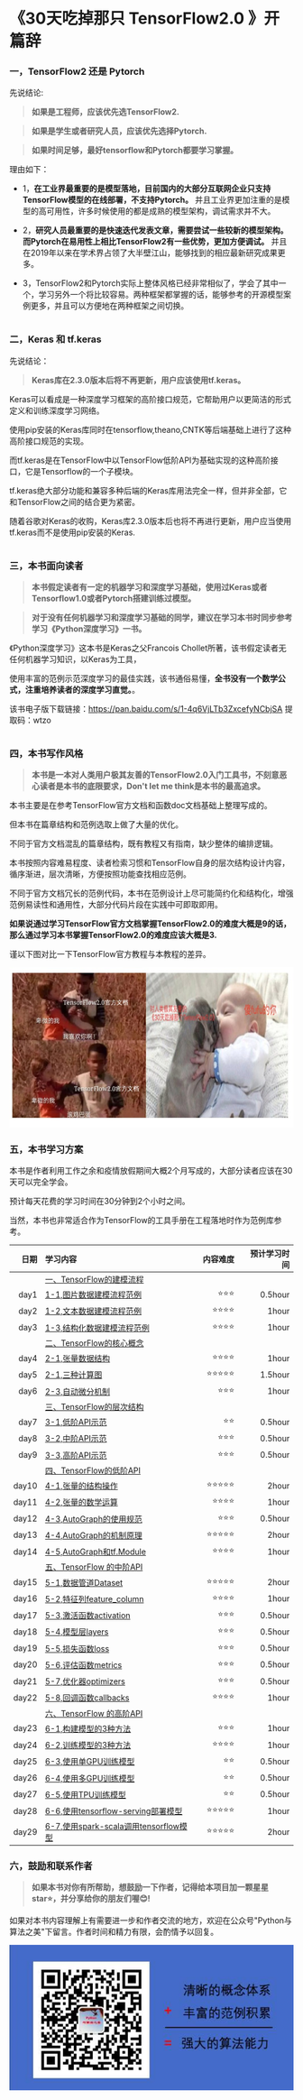 # 《30天吃掉那只 TensorFlow2.0 》开篇辞

<!-- #region -->
### 一，TensorFlow2 还是 Pytorch

先说结论:
>**如果是工程师，应该优先选TensorFlow2.**

>**如果是学生或者研究人员，应该优先选择Pytorch.**

>**如果时间足够，最好tensorflow和Pytorch都要学习掌握。**


理由如下：

* 1，**在工业界最重要的是模型落地，目前国内的大部分互联网企业只支持TensorFlow模型的在线部署，不支持Pytorch。** 并且工业界更加注重的是模型的高可用性，许多时候使用的都是成熟的模型架构，调试需求并不大。


* 2，**研究人员最重要的是快速迭代发表文章，需要尝试一些较新的模型架构。而Pytorch在易用性上相比TensorFlow2有一些优势，更加方便调试。** 并且在2019年以来在学术界占领了大半壁江山，能够找到的相应最新研究成果更多。


* 3，TensorFlow2和Pytorch实际上整体风格已经非常相似了，学会了其中一个，学习另外一个将比较容易。两种框架都掌握的话，能够参考的开源模型案例更多，并且可以方便地在两种框架之间切换。

<!-- #endregion -->

```python

```

### 二，Keras 和 tf.keras

先说结论：

>**Keras库在2.3.0版本后将不再更新，用户应该使用tf.keras。**


Keras可以看成是一种深度学习框架的高阶接口规范，它帮助用户以更简洁的形式定义和训练深度学习网络。

使用pip安装的Keras库同时在tensorflow,theano,CNTK等后端基础上进行了这种高阶接口规范的实现。

而tf.keras是在TensorFlow中以TensorFlow低阶API为基础实现的这种高阶接口，它是Tensorflow的一个子模块。

tf.keras绝大部分功能和兼容多种后端的Keras库用法完全一样，但并非全部，它和TensorFlow之间的结合更为紧密。

随着谷歌对Keras的收购，Keras库2.3.0版本后也将不再进行更新，用户应当使用tf.keras而不是使用pip安装的Keras.



```python

```

### 三，本书面向读者


> **本书假定读者有一定的机器学习和深度学习基础，使用过Keras或者Tensorflow1.0或者Pytorch搭建训练过模型。**

> **对于没有任何机器学习和深度学习基础的同学，建议在学习本书时同步参考学习《Python深度学习》一书。**


《Python深度学习》这本书是Keras之父Francois Chollet所著，该书假定读者无任何机器学习知识，以Keras为工具，

使用丰富的范例示范深度学习的最佳实践，该书通俗易懂，**全书没有一个数学公式，注重培养读者的深度学习直觉。**。


该书电子版下载链接：https://pan.baidu.com/s/1-4q6VjLTb3ZxcefyNCbjSA 提取码：wtzo 


```python

```

### 四，本书写作风格


> **本书是一本对人类用户极其友善的TensorFlow2.0入门工具书，不刻意恶心读者是本书的底限要求，Don't let me think是本书的最高追求。**

本书主要是在参考TensorFlow官方文档和函数doc文档基础上整理写成的。

但本书在篇章结构和范例选取上做了大量的优化。

不同于官方文档混乱的篇章结构，既有教程又有指南，缺少整体的编排逻辑。

本书按照内容难易程度、读者检索习惯和TensorFlow自身的层次结构设计内容，循序渐进，层次清晰，方便按照功能查找相应范例。

不同于官方文档冗长的范例代码，本书在范例设计上尽可能简约化和结构化，增强范例易读性和通用性，大部分代码片段在实践中可即取即用。

**如果说通过学习TensorFlow官方文档掌握TensorFlow2.0的难度大概是9的话，那么通过学习本书掌握TensorFlow2.0的难度应该大概是3.**

谨以下图对比一下TensorFlow官方教程与本教程的差异。

![](./data/30天吃掉那个TF2.0.jpg)


<!-- #region -->
### 五，本书学习方案


本书是作者利用工作之余和疫情放假期间大概2个月写成的，大部分读者应该在30天可以完全学会。

预计每天花费的学习时间在30分钟到2个小时之间。

当然，本书也非常适合作为TensorFlow的工具手册在工程落地时作为范例库参考。

<!-- #endregion -->

|日期 | 学习内容                                                       | 内容难度   | 预计学习时间 | 
|----:|:--------------------------------------------------------------|-----------:|----------:|
|&nbsp;|[一、TensorFlow的建模流程](./Chapter1/README.md)    |&nbsp;    |   &nbsp;    | &nbsp; |
|day1 |[1-1,图片数据建模流程范例](./Chapter1/1-1,图片数据建模流程范例.md)    | ⭐️⭐️⭐️   |   0.5hour    |
|day2 |  [1-2,文本数据建模流程范例](./Chapter1/1-2,文本数据建模流程范例.md)   | ⭐️⭐️⭐️⭐️   |   1hour    |
|day3 |  [1-3,结构化数据建模流程范例](./Chapter1/1-3,结构化数据建模流程范例.md)    | ⭐️⭐️⭐️⭐️   |   1hour    |
|&nbsp;    |[二、TensorFlow的核心概念](./Chapter2/README.md)  | &nbsp;   |  &nbsp;     |
|day4 |  [2-1,张量数据结构](Chapter2/2-2,张量数据结构.md)  | ⭐️⭐️⭐️⭐️   |   1hour    |
|day5 |  [2-1,三种计算图](Chapter2/2-2,三种计算图.md)  | ⭐️⭐️⭐️⭐️⭐️   |   1.5hour    |
|day6 |  [2-3,自动微分机制](Chapter2/2-3,自动微分机制.md)  | ⭐️⭐️⭐️   |   1hour    |
|&nbsp; |[三、TensorFlow的层次结构](Chapter3/README.md) |   &nbsp; |  &nbsp;   |
|day7 |  [3-1,低阶API示范](Chapter3/3-1,低阶API示范.md)   | ⭐️⭐️   |   0.5hour    |
|day8 |  [3-2,中阶API示范](Chapter3/3-2,中阶API示范.md)   | ⭐️⭐️⭐️   |   0.5hour    |
|day9 |  [3-3,高阶API示范](Chapter3/3-3,高阶API示范.md)  | ⭐️⭐️⭐️   |   0.5hour    |
|&nbsp; |[四、TensorFlow的低阶API](Chapter4/README.md) |&nbsp;    | &nbsp;|
|day10|  [4-1,张量的结构操作](Chapter4/4-1,张量的结构操作.md)  | ⭐️⭐️⭐️⭐️⭐️   |   2hour    |
|day11|  [4-2,张量的数学运算](Chapter4/4-2,张量的数学运算.md)   | ⭐️⭐️⭐️⭐️   |   1hour    |
|day12|  [4-3,AutoGraph的使用规范](Chapter4/4-3,AutoGraph的使用规范.md)| ⭐️⭐️⭐️   |   0.5hour    |
|day13|  [4-4,AutoGraph的机制原理](Chapter4/4-4,AutoGraph的机制原理.md)    | ⭐️⭐️⭐️⭐️⭐️   |   2hour    |
|day14|  [4-5,AutoGraph和tf.Module](Chapter4/4-5,AutoGraph和tf.Module.md)  | ⭐️⭐️⭐️⭐️   |   1hour    |
|&nbsp;     |[五、TensorFlow 的中阶API](Chapter5/README.md) | &nbsp;   | &nbsp;|&nbsp;|
|day15|  [5-1,数据管道Dataset](Chapter5/5-1,数据管道Dataset.md)   | ⭐️⭐️⭐️⭐️⭐️   |   2hour    |
|day16|  [5-2,特征列feature_column](Chapter5/5-2,特征列feature_column.md)   | ⭐️⭐️⭐️⭐️   |   1hour    |
|day17|  [5-3,激活函数activation](Chapter5/5-3,激活函数activation.md)    | ⭐️⭐️⭐️   |   0.5hour    |
|day18|  [5-4,模型层layers](Chapter5/5-4,模型层layers.md)  | ⭐️⭐️⭐️   |   0.5hour    |
|day19|  [5-5,损失函数loss](Chapter5/5-5,损失函数loss.md)    | ⭐️⭐️⭐️   |   0.5hour    |
|day20|  [5-6,评估函数metrics](Chapter5/5-6,评估函数metrics.md)    | ⭐️⭐️⭐️   |   0.5hour    |
|day21|  [5-7,优化器optimizers](Chapter5/5-7,优化器optimizers.md)    | ⭐️⭐️⭐️   |   0.5hour    |
|day22|  [5-8,回调函数callbacks](Chapter5/5-8,回调函数callbacks.md)   | ⭐️⭐️⭐️⭐️   |   1hour    |
|&nbsp;     |[六、TensorFlow 的高阶API](Chapter6/README.md)|   &nbsp; | &nbsp;|
|day23|  [6-1,构建模型的3种方法](Chapter6/6-1,构建模型的3种方法.md)   | ⭐️⭐️⭐️   |   1hour    |
|day24|  [6-2,训练模型的3种方法](Chapter6/6-2,训练模型的3种方法.md)  | ⭐️⭐️⭐️⭐️   |   1hour    |
|day25|  [6-3,使用单GPU训练模型](Chapter6/6-3,使用单GPU训练模型.md)    | ⭐️⭐️   |   0.5hour    |
|day26|  [6-4,使用多GPU训练模型](Chapter6/6-4,使用多GPU训练模型.md)    | ⭐️⭐️   |   0.5hour    |
|day27|  [6-5,使用TPU训练模型](Chapter6/6-5,使用TPU训练模型.md)   | ⭐️⭐️   |   0.5hour    |
|day28| [6-6,使用tensorflow-serving部署模型](Chapter6/6-6,使用tensorflow-serving部署模型.md) | ⭐️⭐️⭐️⭐️⭐️| 1hour |
|day29| [6-7,使用spark-scala调用tensorflow模型](Chapter6/6-7,使用spark-scala调用tensorflow模型.md) | ⭐️⭐️⭐️⭐️⭐️|2hour|





### 六，鼓励和联系作者


>**如果本书对你有所帮助，想鼓励一下作者，记得给本项目加一颗星星star⭐️，并分享给你的朋友们喔😊!** 

如果对本书内容理解上有需要进一步和作者交流的地方，欢迎在公众号"Python与算法之美"下留言。作者时间和精力有限，会酌情予以回复。

![image.png](./data/Python与算法之美logo.jpg)

```python

```
